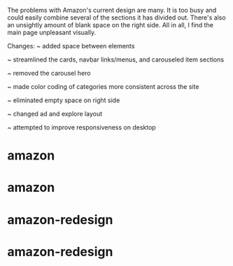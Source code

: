 The problems with Amazon's current design are many. It is too busy and could easily combine several of the sections it has divided out. There's also an unsightly amount of blank space on the right side. All in all, I find the main page unpleasant visually.

Changes:
~ added space between elements

~ streamlined the cards, navbar links/menus, and carouseled item sections

~ removed the carousel hero

~ made color coding of categories more consistent across the site

~ eliminated empty space on right side

~ changed ad and explore layout

~ attempted to improve responsiveness on desktop
# amazon
# amazon
# amazon-redesign
# amazon-redesign
